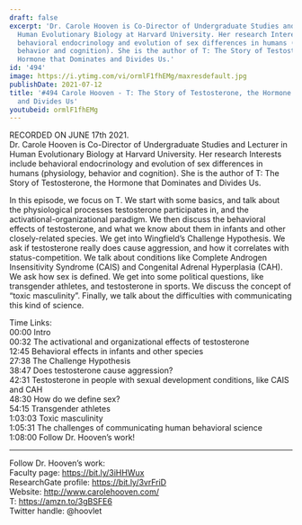 ```yaml
---
draft: false
excerpt: 'Dr. Carole Hooven is Co-Director of Undergraduate Studies and Lecturer in
  Human Evolutionary Biology at Harvard University. Her research Interests include
  behavioral endocrinology and evolution of sex differences in humans (physiology,
  behavior and cognition). She is the author of T: The Story of Testosterone, the
  Hormone that Dominates and Divides Us.'
id: '494'
image: https://i.ytimg.com/vi/ormlF1fhEMg/maxresdefault.jpg
publishDate: 2021-07-12
title: '#494 Carole Hooven - T: The Story of Testosterone, the Hormone that Dominates
  and Divides Us'
youtubeid: ormlF1fhEMg
---
```

RECORDED ON JUNE 17th 2021.  
Dr. Carole Hooven is Co-Director of Undergraduate Studies and Lecturer in Human Evolutionary Biology at Harvard University. Her research Interests include behavioral endocrinology and evolution of sex differences in humans (physiology, behavior and cognition). She is the author of T: The Story of Testosterone, the Hormone that Dominates and Divides Us.

In this episode, we focus on T. We start with some basics, and talk about the physiological processes testosterone participates in, and the activational-organizational paradigm. We then discuss the behavioral effects of testosterone, and what we know about them in infants and other closely-related species. We get into Wingfield’s Challenge Hypothesis. We ask if testosterone really does cause aggression, and how it correlates with status-competition. We talk about conditions like Complete Androgen Insensitivity Syndrome (CAIS) and Congenital Adrenal Hyperplasia (CAH). We ask how sex is defined. We get into some political questions, like transgender athletes, and testosterone in sports. We discuss the concept of “toxic masculinity”. Finally, we talk about the difficulties with communicating this kind of science.

Time Links:  
00:00  Intro  
00:32  The activational and organizational effects of testosterone  
12:45  Behavioral effects in infants and other species  
27:38  The Challenge Hypothesis  
38:47  Does testosterone cause aggression?  
42:31  Testosterone in people with sexual development conditions, like CAIS and CAH  
48:30  How do we define sex?  
54:15  Transgender athletes  
1:03:03  Toxic masculinity  
1:05:31  The challenges of communicating human behavioral science  
1:08:00  Follow Dr. Hooven’s work!

---

Follow Dr. Hooven’s work:  
Faculty page: https://bit.ly/3iHHWux  
ResearchGate profile: https://bit.ly/3vrFriD  
Website: http://www.carolehooven.com/  
T: https://amzn.to/3gBSFE6  
Twitter handle: @hoovlet
